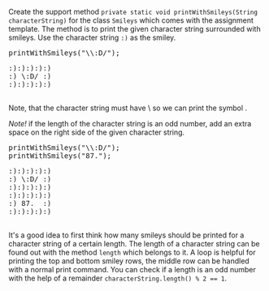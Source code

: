 Create the support method `private static void printWithSmileys(String characterString)` for the class `Smileys` which comes with the assignment template. The method is to print the given character string surrounded with smileys. Use the character string `:)` as the smiley.

<pre class="sh_java sh_sourceCode">
printWithSmileys("\\:D/");
</pre>

<pre>
:):):):):)
:) \:D/ :)
:):):):):)

</pre>

Note, that the character string must have \\ so we can print the symbol \.

_Note!_ if the length of the character string is an odd number, add an extra space on the right side of the given character string.

<pre class="sh_java sh_sourceCode">
printWithSmileys("\\:D/");
printWithSmileys("87.");
</pre>

<pre>
:):):):):)
:) \:D/ :)
:):):):):)
:):):):):)
:) 87.  :)
:):):):):)

</pre>

It's a good idea to first think how many smileys should be printed for a character string of a certain length. The length of a character string can be found out with the method `length` which belongs to it. A loop is helpful for printing the top and bottom smiley rows, the middle row can be handled with a normal print command. You can check if a length is an odd number with the help of a remainder `characterString.length() % 2 == 1`.